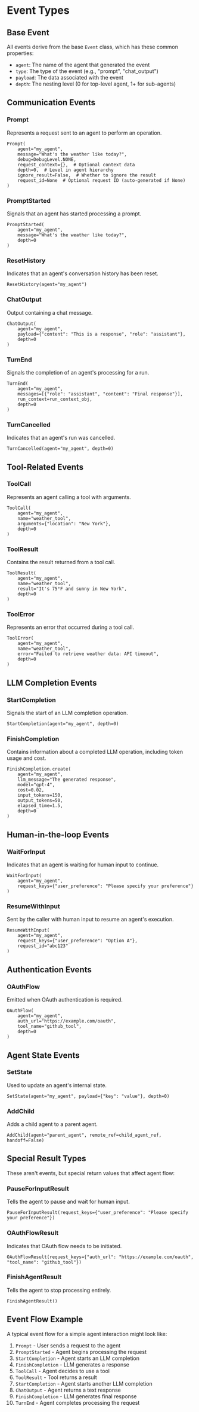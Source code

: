 # Event Types

## Base Event

All events derive from the base `Event` class, which has these common properties:

- `agent`: The name of the agent that generated the event
- `type`: The type of the event (e.g., "prompt", "chat_output")
- `payload`: The data associated with the event
- `depth`: The nesting level (0 for top-level agent, 1+ for sub-agents)

## Communication Events

### Prompt
Represents a request sent to an agent to perform an operation.
```
Prompt(
    agent="my_agent",
    message="What's the weather like today?",
    debug=DebugLevel.NONE,
    request_context={},  # Optional context data
    depth=0,  # Level in agent hierarchy
    ignore_result=False,  # Whether to ignore the result
    request_id=None  # Optional request ID (auto-generated if None)
)
```

### PromptStarted
Signals that an agent has started processing a prompt.
```
PromptStarted(
    agent="my_agent",
    message="What's the weather like today?",
    depth=0
)
```

### ResetHistory
Indicates that an agent's conversation history has been reset.
```
ResetHistory(agent="my_agent")
```

### ChatOutput
Output containing a chat message.
```
ChatOutput(
    agent="my_agent",
    payload={"content": "This is a response", "role": "assistant"},
    depth=0
)
```

### TurnEnd
Signals the completion of an agent's processing for a run.
```
TurnEnd(
    agent="my_agent",
    messages=[{"role": "assistant", "content": "Final response"}],
    run_context=run_context_obj,
    depth=0
)
```

### TurnCancelled
Indicates that an agent's run was cancelled.
```
TurnCancelled(agent="my_agent", depth=0)
```

## Tool-Related Events

### ToolCall
Represents an agent calling a tool with arguments.
```
ToolCall(
    agent="my_agent",
    name="weather_tool",
    arguments={"location": "New York"},
    depth=0
)
```

### ToolResult
Contains the result returned from a tool call.
```
ToolResult(
    agent="my_agent",
    name="weather_tool",
    result="It's 75°F and sunny in New York",
    depth=0
)
```

### ToolError
Represents an error that occurred during a tool call.
```
ToolError(
    agent="my_agent",
    name="weather_tool",
    error="Failed to retrieve weather data: API timeout",
    depth=0
)
```

## LLM Completion Events

### StartCompletion
Signals the start of an LLM completion operation.
```
StartCompletion(agent="my_agent", depth=0)
```

### FinishCompletion
Contains information about a completed LLM operation, including token usage and cost.
```
FinishCompletion.create(
    agent="my_agent",
    llm_message="The generated response",
    model="gpt-4",
    cost=0.02,
    input_tokens=150,
    output_tokens=50,
    elapsed_time=1.5,
    depth=0
)
```

## Human-in-the-loop Events

### WaitForInput
Indicates that an agent is waiting for human input to continue.
```
WaitForInput(
    agent="my_agent",
    request_keys={"user_preference": "Please specify your preference"}
)
```

### ResumeWithInput
Sent by the caller with human input to resume an agent's execution.
```
ResumeWithInput(
    agent="my_agent",
    request_keys={"user_preference": "Option A"},
    request_id="abc123"
)
```

## Authentication Events

### OAuthFlow
Emitted when OAuth authentication is required.
```
OAuthFlow(
    agent="my_agent",
    auth_url="https://example.com/oauth",
    tool_name="github_tool",
    depth=0
)
```

## Agent State Events

### SetState
Used to update an agent's internal state.
```
SetState(agent="my_agent", payload={"key": "value"}, depth=0)
```

### AddChild
Adds a child agent to a parent agent.
```
AddChild(agent="parent_agent", remote_ref=child_agent_ref, handoff=False)
```

## Special Result Types

These aren't events, but special return values that affect agent flow:

### PauseForInputResult
Tells the agent to pause and wait for human input.
```
PauseForInputResult(request_keys={"user_preference": "Please specify your preference"})
```

### OAuthFlowResult
Indicates that OAuth flow needs to be initiated.
```
OAuthFlowResult(request_keys={"auth_url": "https://example.com/oauth", "tool_name": "github_tool"})
```

### FinishAgentResult
Tells the agent to stop processing entirely.
```
FinishAgentResult()
```
## Event Flow Example

A typical event flow for a simple agent interaction might look like:

1. `Prompt` - User sends a request to the agent
2. `PromptStarted` - Agent begins processing the request
3. `StartCompletion` - Agent starts an LLM completion
4. `FinishCompletion` - LLM generates a response
5. `ToolCall` - Agent decides to use a tool
6. `ToolResult` - Tool returns a result
7. `StartCompletion` - Agent starts another LLM completion
8. `ChatOutput` - Agent returns a text response
9. `FinishCompletion` - LLM generates final response
10. `TurnEnd` - Agent completes processing the request